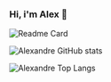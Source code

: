 ### Hi, i'm Alex 👋

![Readme Card](https://github-readme-stats.vercel.app/api/pin/?username=aemendes&repo=chat-app-react)

![Alexandre GitHub stats](https://github-readme-stats.vercel.app/api?username=aemendes)

![Alexandre Top Langs](https://github-readme-stats.vercel.app/api/top-langs/?username=aemendes)


<!--
**aemendes/aemendes** is a ✨ _special_ ✨ repository because its `README.md` (this file) appears on your GitHub profile.

Here are some ideas to get you started:

- 🔭 I’m currently working on ...
- 🌱 I’m currently learning ...
- 👯 I’m looking to collaborate on ...
- 🤔 I’m looking for help with ...
- 💬 Ask me about ...
- 📫 How to reach me: ...
- 😄 Pronouns: ...
- ⚡ Fun fact: ...
-->
